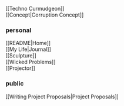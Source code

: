 [[Techno Curmudgeon]]  
[[Concept|Corruption Concept]]  

### personal
[[README|Home]]  
[[My Life|Journal]]  
[[Sculpture]]  
[[Wicked Problems]]  
[[Projector]]  

### public
[[Writing Project Proposals|Project Proposals]]  
